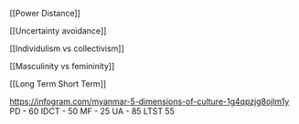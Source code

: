 [[Power Distance]]

[[Uncertainty avoidance]]

[[Individulism vs collectivism]]

[[Masculinity vs femininity]]

[[Long Term Short Term]]



https://infogram.com/myanmar-5-dimensions-of-culture-1g4qpzjg8ojlm1y
PD - 60
IDCT - 50
MF - 25
UA - 85
LTST 55